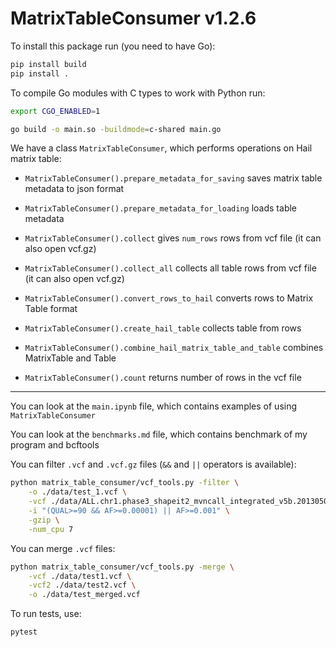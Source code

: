 # MatrixTableConsumer v1.2.6

To install this package run (you need to have Go):

```bash
pip install build
pip install .
```

To compile Go modules with C types to work with Python run:

```bash
export CGO_ENABLED=1

go build -o main.so -buildmode=c-shared main.go
```

We have a class `MatrixTableConsumer`, which performs operations on Hail matrix table:

- `MatrixTableConsumer().prepare_metadata_for_saving` saves matrix table metadata to json format

- `MatrixTableConsumer().prepare_metadata_for_loading` loads table metadata

- `MatrixTableConsumer().collect` gives `num_rows` rows from vcf file (it can also open vcf.gz)

- `MatrixTableConsumer().collect_all` collects all table rows from vcf file (it can also open vcf.gz)

- `MatrixTableConsumer().convert_rows_to_hail` converts rows to Matrix Table format

- `MatrixTableConsumer().create_hail_table` collects table from rows

- `MatrixTableConsumer().combine_hail_matrix_table_and_table` combines MatrixTable and Table

- `MatrixTableConsumer().count` returns number of rows in the vcf file

___

You can look at the `main.ipynb` file, which contains examples of using `MatrixTableConsumer`

You can look at the `benchmarks.md` file, which contains benchmark of my program and bcftools

You can filter `.vcf` and `.vcf.gz` files (`&&` and `||` operators is available):

```bash
python matrix_table_consumer/vcf_tools.py -filter \
    -o ./data/test_1.vcf \
    -vcf ./data/ALL.chr1.phase3_shapeit2_mvncall_integrated_v5b.20130502.genotypes.vcf.gz \
    -i "(QUAL>=90 && AF>=0.00001) || AF>=0.001" \
    -gzip \
    -num_cpu 7
```

You can merge `.vcf` files:

```bash
python matrix_table_consumer/vcf_tools.py -merge \
    -vcf ./data/test1.vcf \
    -vcf2 ./data/test2.vcf \
    -o ./data/test_merged.vcf
```

To run tests, use:

```bash
pytest
```
